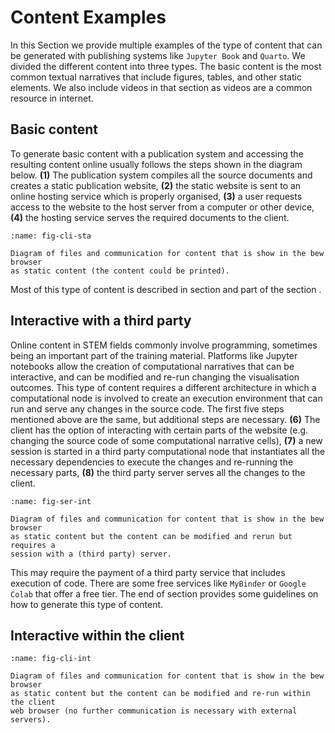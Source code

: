 # Content Examples

In this Section we provide multiple examples of the type of content that can be
generated with publishing systems like `Jupyter Book` and `Quarto`. We divided
the different content into three types. The basic content is the most common
textual narratives that include figures, tables, and other static elements. We
also include videos in that section as videos are a common resource in
internet.

## Basic content

To generate basic content with a publication system and accessing the
resulting content online usually follows the steps shown in the diagram below.
**(1)** The publication system compiles all the source documents and creates a
static publication website, **(2)** the static website is sent to an online
hosting service which is properly organised, **(3)** a user requests access to
the website to the host server from a computer or other device, **(4)** the
hosting service serves the required documents to the client.

```{figure} images/static.svg
:name: fig-cli-sta

Diagram of files and communication for content that is show in the bew browser
as static content (the content could be printed).
```

Most of this type of content is described in section [](sec:basic) and part of
the section [](sec:com:nar).

## Interactive with a third party

Online content in STEM fields commonly involve programming, sometimes being an
important part of the training material. Platforms like Jupyter notebooks allow
the creation of computational narratives that can be interactive, and can be
modified and re-run changing the visualisation outcomes. This type of content
requires a different architecture in which a computational node is involved to
create an execution environment that can run and serve any changes in the
source code. The first five steps mentioned above are the same, but additional
steps are necessary. **(6)** The client has the option of interacting with
certain parts of the website (e.g. changing the source code of some
computational narrative cells), **(7)** a new session is started in a third
party computational node that instantiates all the necessary dependencies to
execute the changes and re-running the necessary parts, **(8)** the third party
server serves all the changes to the client.

```{figure} images/interactive_server.svg
:name: fig-ser-int

Diagram of files and communication for content that is show in the bew browser
as static content but the content can be modified and rerun but requires a
session with a (third party) server.
```

This may require the payment of a third party service that includes execution
of code. There are some free services like `MyBinder` or `Google Colab` that
offer a free tier. The end of section [](sec:com:nar) provides some guidelines
on how to generate this type of content.

## Interactive within the client

```{figure} images/interactive_client.svg
:name: fig-cli-int

Diagram of files and communication for content that is show in the bew browser
as static content but the content can be modified and re-run within the client
web browser (no further communication is necessary with external servers).
```


